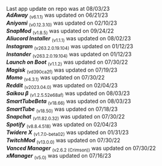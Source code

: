Last app update on repo was at 08/03/23   
***AdAway*** <sub>(v6.1.1)</sub> was updated on 06/21/23   
***Aniyomi*** <sub>(v0.12.3.10)</sub> was updated on 02/10/23   
***SnapMod*** <sub>(v1.8.5)</sub> was updated on 09/24/22   
***Aliucord Installer*** <sub>(v1.1.1)</sub> was updated on 08/02/23   
***Instagram*** <sub>(v263.2.0.19.104)</sub> was updated on 01/12/23   
***Instander*** <sub>(v263.2.0.19.104)</sub> was updated on 01/12/23   
***Launch on Boot*** <sub>(v1.1.2)</sub> was updated on 07/30/22   
***Magisk*** <sub>(vd390ca2f)</sub> was updated on 07/19/23   
***Momo*** <sub>(v4.3.1)</sub> was updated on 07/30/22   
***Reddit*** <sub>(v2023.04.0)</sub> was updated on 02/04/23   
***Saikou β*** <sub>(v1.2.5.52e68af)</sub> was updated on 08/03/23   
***SmartTubeBeta*** <sub>(v18.66)</sub> was updated on 08/03/23   
***SmartTube*** <sub>(v18.50)</sub> was updated on 07/18/23   
***Snapchat*** <sub>(v11.82.0.32)</sub> was updated on 07/30/22   
***Spotify*** <sub>(v8.8.4.518)</sub> was updated on 02/04/23   
***Twidere X*** <sub>(v1.7.0-beta02)</sub> was updated on 01/31/23   
***TwitchMod*** <sub>(v13.0.0)</sub> was updated on 07/30/22   
***Vanced Manager*** <sub>(v2.6.2 (Crimson))</sub> was updated on 07/30/22   
***xManager*** <sub>(v5.0)</sub> was updated on 07/16/23   
